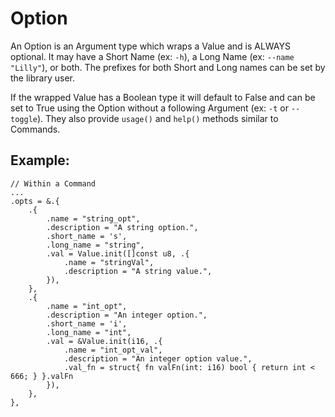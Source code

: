 # Option
An Option is an Argument type which wraps a Value and is ALWAYS optional. It may have a Short Name (ex: `-h`), a Long Name (ex: `--name "Lilly"`), or both. The prefixes for both Short and Long names can be set by the library user. 

If the wrapped Value has a Boolean type it will default to False and can be set to True using the Option without a following Argument (ex: `-t` or `--toggle`). They also provide `usage()` and `help()` methods similar to Commands.

## Example:
```
// Within a Command
...
.opts = &.{
    .{
        .name = "string_opt",
        .description = "A string option.",
        .short_name = 's',
        .long_name = "string",
        .val = Value.init([]const u8, .{
            .name = "stringVal",
            .description = "A string value.",
        }),
    },
    .{
        .name = "int_opt",
        .description = "An integer option.",
        .short_name = 'i',
        .long_name = "int",
        .val = &Value.init(i16, .{
            .name = "int_opt_val",
            .description = "An integer option value.",
            .val_fn = struct{ fn valFn(int: i16) bool { return int < 666; } }.valFn
        }),
    },
},
```
